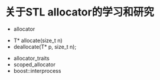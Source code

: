 # 关于STL allocator的学习和研究

* allocator<T>
- T* allocate(size_t n)
- deallocate(T* p, size_t n);

* allocator_traits
* scoped_allocator
* boost::interprocess
